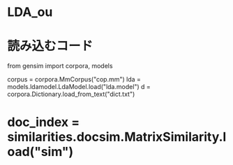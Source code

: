 # LDA_ou
# 読み込むコード
from gensim import corpora, models

corpus = corpora.MmCorpus("cop.mm")
lda = models.ldamodel.LdaModel.load("lda.model")
d = corpora.Dictionary.load_from_text("dict.txt")
# doc_index = similarities.docsim.MatrixSimilarity.load("sim")
